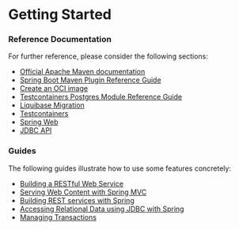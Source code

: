 # Getting Started

### Reference Documentation
For further reference, please consider the following sections:

* [Official Apache Maven documentation](https://maven.apache.org/guides/index.html)
* [Spring Boot Maven Plugin Reference Guide](https://docs.spring.io/spring-boot/docs/3.0.5/maven-plugin/reference/html/)
* [Create an OCI image](https://docs.spring.io/spring-boot/docs/3.0.5/maven-plugin/reference/html/#build-image)
* [Testcontainers Postgres Module Reference Guide](https://www.testcontainers.org/modules/databases/postgres/)
* [Liquibase Migration](https://docs.spring.io/spring-boot/docs/3.0.5/reference/htmlsingle/#howto.data-initialization.migration-tool.liquibase)
* [Testcontainers](https://www.testcontainers.org/)
* [Spring Web](https://docs.spring.io/spring-boot/docs/3.0.5/reference/htmlsingle/#web)
* [JDBC API](https://docs.spring.io/spring-boot/docs/3.0.5/reference/htmlsingle/#data.sql)

### Guides
The following guides illustrate how to use some features concretely:

* [Building a RESTful Web Service](https://spring.io/guides/gs/rest-service/)
* [Serving Web Content with Spring MVC](https://spring.io/guides/gs/serving-web-content/)
* [Building REST services with Spring](https://spring.io/guides/tutorials/rest/)
* [Accessing Relational Data using JDBC with Spring](https://spring.io/guides/gs/relational-data-access/)
* [Managing Transactions](https://spring.io/guides/gs/managing-transactions/)

